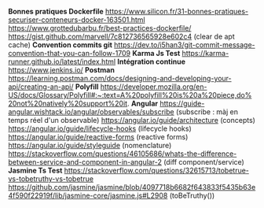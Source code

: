 **Bonnes pratiques Dockerfile**
https://www.silicon.fr/31-bonnes-pratiques-securiser-conteneurs-docker-163501.html 
https://www.grottedubarbu.fr/best-practices-dockerfile/
https://gist.github.com/marvell/7c812736565928e602c4 (clear de apt cache)
**Convention commits git**
https://dev.to/i5han3/git-commit-message-convention-that-you-can-follow-1709
**Karma Js Test**
https://karma-runner.github.io/latest/index.html
**Intégration continue**
https://www.jenkins.io/
**Postman**
https://learning.postman.com/docs/designing-and-developing-your-api/creating-an-api/
**Polyfill**
https://developer.mozilla.org/en-US/docs/Glossary/Polyfill#:~:text=A%20polyfill%20is%20a%20piece,do%20not%20natively%20support%20it.
**Angular**
https://guide-angular.wishtack.io/angular/observables/subscribe (subscribe : màj en temps réel d'un observable)
https://angular.io/guide/architecture (concepts)
https://angular.io/guide/lifecycle-hooks (lifecycle hooks)
https://angular.io/guide/reactive-forms (reactive forms)
https://angular.io/guide/styleguide (nomenclature)
https://stackoverflow.com/questions/46105686/whats-the-difference-between-service-and-component-in-angular-2 (diff component/service)
**Jasmine Ts Test**
https://stackoverflow.com/questions/32615713/tobetrue-vs-tobetruthy-vs-tobetrue
https://github.com/jasmine/jasmine/blob/4097718b6682f643833f5435b63e4f590f22919f/lib/jasmine-core/jasmine.js#L2908 (toBeTruthy())